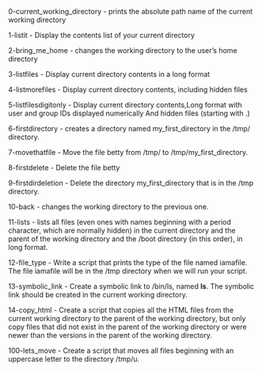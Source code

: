 0-current_working_directory - prints the absolute path name of the current working directory

1-listit - Display the contents list of your current directory

2-bring_me_home - changes the working directory to the user’s home directory

3-listfiles - Display current directory contents in a long format

4-listmorefiles - Display current directory contents, including hidden files

5-listfilesdigitonly - Display current directory contents,Long format with user and group IDs displayed numerically And hidden files (starting with .)

6-firstdirectory - creates a directory named my_first_directory in the /tmp/ directory.

7-movethatfile - Move the file betty from /tmp/ to /tmp/my_first_directory.

8-firstdelete - Delete the file betty

9-firstdirdeletion - Delete the directory my_first_directory that is in the /tmp directory.

10-back - changes the working directory to the previous one.

11-lists - lists all files (even ones with names beginning with a period character, which are normally hidden) in the current directory and the parent of the working directory and the /boot directory (in this order), in long format.

12-file_type - Write a script that prints the type of the file named iamafile. The file iamafile will be in the /tmp directory when we will run your script.

13-symbolic_link - Create a symbolic link to /bin/ls, named __ls__. The symbolic link should be created in the current working directory.

14-copy_html - Create a script that copies all the HTML files from the current working directory to the parent of the working directory, but only copy files that did not exist in the parent of the working directory or were newer than the versions in the parent of the working directory.

100-lets_move - Create a script that moves all files beginning with an uppercase letter to the directory /tmp/u.
